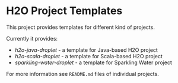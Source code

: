 H2O Project Templates
=====================

This project provides templates for different
kind of projects.

Currently it provides:
  * _h2o-java-droplet_ - a template for Java-based H2O project
  * _h2o-scala-droplet_ - a template for Scala-based H2O project
  * _sparkling-water-droplet_ - a template for Sparkling Water project

For more information see `README.md` files of individual projects.

